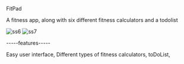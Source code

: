 
FitPad

A fitness app, along with six different fitness calculators and a todolist



![ss6](https://user-images.githubusercontent.com/119105452/208398507-976a45ee-0ecb-42b7-a12d-61a82d0c9f43.jpg)
![ss7](https://user-images.githubusercontent.com/119105452/208695845-6d306ba1-7eba-4bc9-a68b-f6f2bb76e56f.jpg)



-----features-----

Easy user interface,
Different types of fitness calculators,
toDoList,
